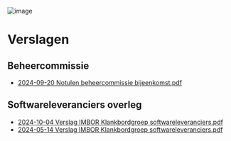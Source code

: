 ![image](https://github.com/Stichting-CROW/imbor/assets/56293445/5e00e5cf-2ba7-459f-9fb4-f433b346920a)

# Verslagen

## Beheercommissie
- [2024-09-20 Notulen beheercommissie bijeenkomst.pdf](Beheercommissie/2024-09-20%20Notulen%20beheercommissie%20bijeenkomst.pdf)

## Softwareleveranciers overleg
- [2024-10-04 Verslag IMBOR Klankbordgroep softwareleveranciers.pdf](Softwareleveranciers%20overleg/2024-10-04%20Verslag%20IMBOR%20Klankbordgroep%20softwareleveranciers.pdf)
- [2024-05-14 Verslag IMBOR Klankbordgroep softwareleveranciers.pdf](Softwareleveranciers%20overleg/2024-05-14%20Verslag%20IMBOR%20Klankbordgroep%20softwareleveranciers.pdf)

